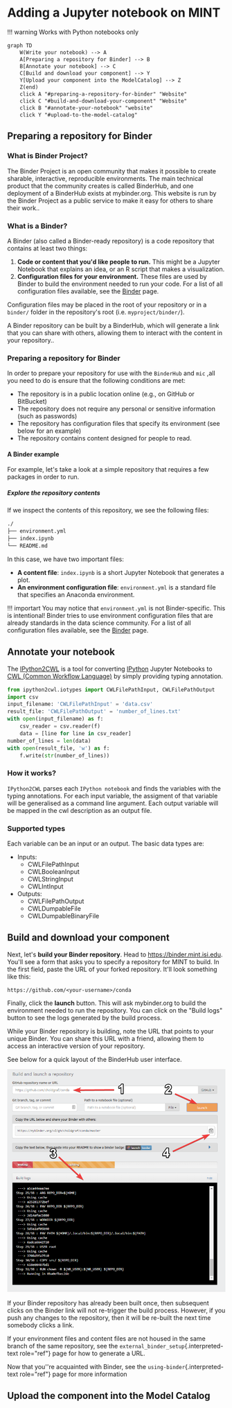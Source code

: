 # Adding a Jupyter notebook on MINT

!!! warning
    Works with Python notebooks only

```mermaid
graph TD
    W(Write your notebook) --> A
    A[Preparing a repository for Binder] --> B
    B[Annotate your notebook] --> C
    C[Build and download your component] --> Y
    Y[Upload your component into the ModelCatalog] --> Z
    Z(end)
    click A "#preparing-a-repository-for-binder" "Website"
    click C "#build-and-download-your-component" "Website"
    click B "#annotate-your-notebook" "website"
    click Y "#upload-to-the-model-catalog" 
```


## Preparing a repository for Binder 

### What is Binder Project?

The Binder Project is an open community that makes it possible to create sharable, interactive, reproducible environments. The main technical product that the community creates is called BinderHub, and one deployment of a BinderHub exists at mybinder.org. This website is run by the Binder Project as a public service to make it easy for others to share their work..

### What is a Binder?

A Binder (also called a Binder-ready repository) is a code repository that
contains at least two things:

1. **Code or content that you'd like people to run.** This might be a
Jupyter Notebook that explains an idea, or an R script that makes a
   visualization.
2. **Configuration files for your environment.** These files are used
   by Binder to build the environment needed to run your code.
   For a list of all configuration files available, see the
   [Binder](https://mybinder.readthedocs.io/en/latest/config_files.html#config-files) page.

Configuration files may be placed in the root of
your repository or in a ``binder/`` folder in the repository's root
(i.e. ``myproject/binder/``).

A Binder repository can be built by a BinderHub, which will generate a
link that you can share with others, allowing them to interact with the
content in your repository..


### Preparing a repository for Binder 

In order to prepare your repository for use with the `BinderHub` and `mic` ,all you need to do is ensure that the following conditions are met:


- The repository is in a public location online (e.g., on GitHub or BitBucket)
- The repository does not require any personal or sensitive information (such as passwords)
- The repository has configuration files that specify its environment (see below for an example)
- The repository contains content designed for people to read.

#### A Binder example

For example, let\'s take a look at a simple repository that requires a
few packages in order to run.

##### Explore the repository contents

If we inspect the contents of this repository, we see the following
files:

```bash
./
├── environment.yml
├── index.ipynb
└── README.md
```

In this case, we have two important files:

-   **A content file**: `index.ipynb` is a short Jupyter Notebook that
    generates a plot.
-   **An environment configuration file**: `environment.yml` is a
    standard file that specifies an Anaconda environment.

!!! importart
    You may notice that `environment.yml` is not Binder-specific. This is
    intentional! Binder tries to use environment configuration files that
    are already standards in the data science community. For a list of all
    configuration files available, see the  [Binder](https://mybinder.readthedocs.io/en/latest/using/config_files.html#config-files) page.



## Annotate your notebook

The 
[IPython2CWL](https://ipython2cwl.readthedocs.io/en/stable/) is a tool for converting [IPython](https://ipython.org/) Jupyter Notebooks to
[CWL (Common Workflow Language)](https://www.commonwl.org/) by simply providing typing annotation.


```python
from ipython2cwl.iotypes import CWLFilePathInput, CWLFilePathOutput
import csv
input_filename: 'CWLFilePathInput' = 'data.csv'
result_file: 'CWLFilePathOutput' = 'number_of_lines.txt'
with open(input_filename) as f:
    csv_reader = csv.reader(f)
    data = [line for line in csv_reader]
number_of_lines = len(data)
with open(result_file, 'w') as f:
    f.write(str(number_of_lines))
```

### How it works?

`IPython2CWL` parses each `IPython notebook` and finds the variables with
the typing annotations. For each input variable, the assigment of that
variable will be generalised as a command line argument. Each output
variable will be mapped in the cwl description as an output file.

### Supported types

Each variable can be an input or an output. The basic data types are:

- Inputs:
    - CWLFilePathInput
    - CWLBooleanInput
    - CWLStringInput
    - CWLIntInput
- Outputs:
    - CWLFilePathOutput
    - CWLDumpableFile
    - CWLDumpableBinaryFile



## Build and download your component

Next, let's **build your Binder repository**. Head to
<https://binder.mint.isi.edu>. You\'ll see a form that asks you to specify a
repository for MINT to build. In the first field, paste the URL
of your forked repository. It\'ll look something like this:

``` {.sourceCode .none}
https://github.com/<your-username>/conda
```

Finally, click the **launch** button. This will ask mybinder.org to
build the environment needed to run the repository. You can click on the
\"Build logs\" button to see the logs generated by the build process.

While your Binder repository is building, note the URL that points to
your unique Binder. You can share this URL with a friend, allowing them
to access an interactive version of your repository.

See below for a quick layout of the BinderHub user interface.

![The mybinder.org UI](_static/images/mybinder-ui-start.png)

If your Binder repository has already been built once, then subsequent
clicks on the Binder link will not re-trigger the build process.
However, if you push any changes to the repository, then it will be
re-built the next time somebody clicks a link.

If your environment files and content files are not housed in the same
branch of the same repository, see the
`external_binder_setup`{.interpreted-text role="ref"} page for how to
generate a URL.

Now that you\'\'re acquainted with Binder, see the
`using-binder`{.interpreted-text role="ref"} page for more information


## Upload the component into the Model Catalog